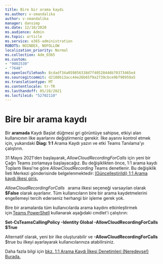 ```yaml
---
title: Bire bir arama kaydı
ms.author: v-smandalika
author: v-smandalika
manager: dansimp
ms.date: 12/18/2020
ms.audience: Admin
ms.topic: article
ms.service: o365-administration
ROBOTS: NOINDEX, NOFOLLOW
localization_priority: Normal
ms.collection: Adm_O365
ms.custom:
- "9002530"
- "7648"
ms.openlocfilehash: 8cdadf34a059856338d7f40528446b70373465e4
ms.sourcegitcommit: d2108b13acc44e26b65f9a2739cbce9bf98959a5
ms.translationtype: MT
ms.contentlocale: tr-TR
ms.lasthandoff: 05/28/2021
ms.locfileid: "52702110"
---
```

# <a name="11-call-recording"></a>Bire bir arama kaydı

Bir **aramada** Kaydı Başlat düğmesi gri görüntüye sahipse, etkiyi alan kullanıcının ilke ayarlarını değiştirmeniz gerekir. İlke ayarını kontrol etmek için, yukarıdaki **Diag: 1:1** Arama Kaydı yazın ve etki Teams Tanılama'yı çalıştırın.     

31 Mayıs 2021'den başlayarak, *AllowCloudRecordingForCalls* için yeni bir Çağrı Teams zorlamaya başlayacağız. Bu değişiklikten önce, 1:1 arama kaydı Toplantı İlkesi'ne göre *AllowCloudRecording* Teams denetlenir. Bu değişiklik İleti Merkezi gönderisinde belgelenmektedir: [(Güncelleştirildi) 1:1 Arama kaydı ilkesi giriş.](https://portal.microsoft.com/Adminportal/Home?ref=MessageCenter/:/messages/MC238796)  

*AllowCloudRecordingForCalls*   arama ilkesi seçeneği varsayılan olarak **$False** olarak ayarlanır. Tüm kullanıcıların bire bir arama kaydetmelerini engellemeyi tercih ederseniz herhangi bir işleme gerek yok.  

Bire bir aramalarda tüm kullanıcılarda arama kaydını etkinleştirmek için [Teams PowerShell](/microsoftteams/teams-powershell-install) kullanarak aşağıdaki cmdlet'i çalıştırın: 

**Set-CsTeamsCallingPolicy -Identity Global -AllowCloudRecordingForCalls $True** 

Alternatif olarak, yeni bir ilke oluşturabilir ve **-AllowCloudRecordingForCalls** $true bu ilkeyi ayarlayarak kullanıcılarınıza atabilirsiniz.  

Daha fazla bilgi için [bkz. 1:1 Arama Kaydı İlkesi Denetimleri (Neredeyse!) Burada.](https://techcommunity.microsoft.com/t5/microsoft-teams-support/1-1-call-recording-policy-controls-are-almost-here/ba-p/2217668)
